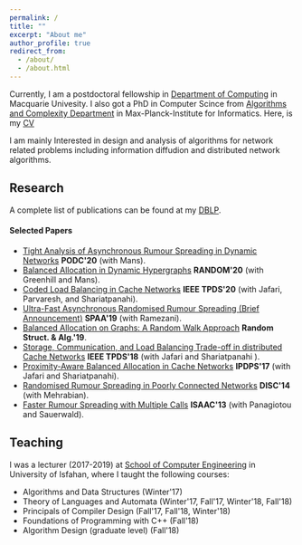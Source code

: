 ```yaml
---
permalink: /
title: ""
excerpt: "About me"
author_profile: true
redirect_from: 
  - /about/
  - /about.html
---
```

Currently, I am a postdoctoral fellowship in [Department of Computing](https://www.mq.edu.au/faculty-of-science-and-engineering/departments-and-schools/department-of-computing) in Macquarie Univesity. I also got a PhD in Computer Scince from [Algorithms and Complexity Department](https://www.mpi-inf.mpg.de/departments/algorithms-complexity) in Max-Planck-Institute for Informatics. Here, is my [CV](http://alipourmiri.github.io/files/CV.pdf)

I am mainly Interested in design and analysis of algorithms for network related problems including information diffudion and distributed network algorithms.

Research
--------
A complete list of publications can be found at my [DBLP](https://dblp.uni-trier.de/pers/p/Pourmiri:Ali.html). 

#### Selected Papers

- [Tight Analysis of Asynchronous Rumour Spreading in Dynamic Networks](http://alipourmiri.github.io/files/PODC20.pdf) **PODC'20** (with Mans).
- [Balanced Allocation in Dynamic Hypergraphs](http://alipourmiri.github.io/files/RANDOM20.pdf) **RANDOM'20** (with Greenhill and Mans). 
- [Coded Load Balancing in Cache Networks](http://alipourmiri.github.io/files/IEEE20.pdf) **IEEE TPDS'20** (with Jafari, Parvaresh, and Shariatpanahi).
- [Ultra-Fast Asynchronous Randomised Rumour Spreading (Brief Announcement)](http://alipourmiri.github.io/files/SPAA19.pdf) **SPAA'19** (with Ramezani).
- [Balanced Allocation on Graphs: A Random Walk Approach](http://alipourmiri.github.io/files/RSA19.pdf) **Random Struct. & Alg.'19**.
- [Storage, Communication, and Load Balancing Trade-off in distributed Cache Networks](http://alipourmiri.github.io/files/IEEE18.pdf) **IEEE TPDS'18** (with Jafari and Shariatpanahi ).
- [Proximity-Aware Balanced Allocation in Cache Networks](http://alipourmiri.github.io/files/IPDPS17.pdf) **IPDPS'17** (with Jafari and Shariatpanahi).
- [Randomised Rumour Spreading in Poorly Connected Networks](http://alipourmiri.github.io/files/DISC14.pdf) **DISC'14** (with Mehrabian).    
- [Faster Rumour Spreading with Multiple Calls](http://alipourmiri.github.io/files/ISAAC13.pdf) **ISAAC'13** (with Panagiotou and Sauerwald).

Teaching
--------
I was a lecturer (2017-2019) at [School of Computer Engineering](https://comp.ui.ac.ir/en) in University of Isfahan, where I taught the following courses:

- Algorithms and Data Structures (Winter'17)
- Theory of Languages and Automata (Winter'17, Fall'17, Winter'18, Fall'18)
- Principals of Compiler Design (Fall'17, Fall'18, Winter'18)
- Foundations of Programming with C++ (Fall'18)
- Algorithm Design (graduate level) (Fall'18)



